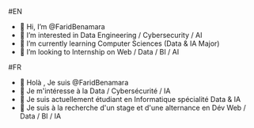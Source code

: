 #EN
- 👋 Hi, I’m @FaridBenamara
- 👀 I’m interested in Data Engineering / Cybersecurity / AI
- 🌱 I’m currently learning Computer Sciences (Data & IA Major)
- 💞️ I’m looking to Internship on Web / Data / BI / AI 

#FR
- 👋 Holà , Je suis @FaridBenamara 
- 💞️ Je m'intéresse à la Data / Cybersécurité / IA
- 🌱 Je suis actuellement étudiant en Informatique spécialité Data & IA
- 👀 Je suis à la recherche d'un stage et d'une alternance en Dév Web / Data / BI / IA


<!---
FaridBenamara/FaridBenamara is a ✨ special ✨ repository because its `README.md` (this file) appears on your GitHub profile.
You can click the Preview link to take a look at your changes.
--->
